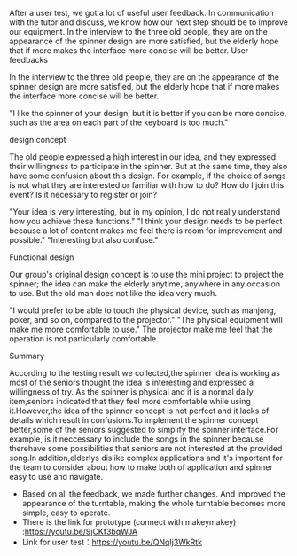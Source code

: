 After a user test, we got a lot of useful user feedback. In communication with the tutor and discuss, we know how our next step should be to improve our equipment.
In the interview to the three old people, they are on the appearance of the spinner design are more satisfied, 
but the elderly hope that if more makes the interface more concise will be better.
User feedbacks

In the interview to the three old people, they are on the appearance of the spinner design are more satisfied, but the elderly hope that if more makes the interface more concise will be better.

"I like the spinner of your design, but it is better if you can be more concise, such as the area on each part of the keyboard is too much."

design concept

The old people expressed a high interest in our idea, and they expressed their willingness to participate in the spinner. But at the same time, they also have some confusion about this design. For example, if the choice of songs is not what they are interested or familiar with how to do? How do I join this event? 
Is it necessary to register or join?

"Your idea is very interesting, but in my opinion, I do not really understand how you achieve these functions." "I think your design needs to be perfect because a lot of content makes me feel there is room for improvement and possible." "Interesting but also confuse."

Functional design

Our group's original design concept is to use the mini project to project the spinner; the idea can make the elderly anytime, anywhere in any occasion to use. But the old man does not like the idea very much.

"I would prefer to be able to touch the physical device, such as mahjong, poker, and so on, compared to the projector." "The physical equipment will make me more comfortable to use." The projector make me feel that the operation is not particularly comfortable.

Summary

According to the testing result we collected,the spinner idea is working as most of the seniors thought the idea is interesting and expressed a willingness of try.
As the spinner is physical and it is a normal daily item,seniors indicated that they feel more comfortable while using it.However,the idea of the spinner concept is not perfect and it lacks of details which result in confusions.To implement the spinner concept better,some of the seniors suggested to simplify the spinner interface.For example,
is it neccessary to include the songs in the spinner because therehave some possibilities that seniors are not interested at the provided song.In addition,elderlys dislike complex applications and it's important for the team to consider about how to make both of application and spinner easy to use and navigate.

- Based on all the feedback, we made further changes. And improved the appearance of the turntable, 
making the whole turntable becomes more simple, easy to operate.
- There is the link for prototype (connect with makeymakey) :https://youtu.be/9jCKf3bqWJA
- Link for user test：https://youtu.be/QNqIj3WkRtk
